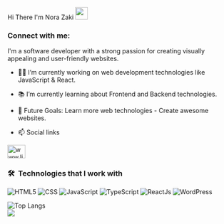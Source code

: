 
  Hi There I'm Nora Zaki 
  <img src="https://media.giphy.com/media/hvRJCLFzcasrR4ia7z/giphy.gif" width="28">
</h1>
<h3 align="left">Connect with me:</h3>
<p>
I'm a software developer with a strong passion for creating visually appealing and user-friendly websites. 
</p>

- 👨‍💻 I’m currently working on web development technologies like JavaScript & React.
- 📚 I’m currently learning about Frontend and Backend technologies.
- 🎯 Future Goals: Learn more web technologies - Create awesome websites.
  
- 📫 Social links
<p>
  <a href="https://linkedin.com/in/www.linkedin.com/in/nora-zaki🇵🇸-408a75328" target="blank"><img align="center" src="https://raw.githubusercontent.com/rahuldkjain/github-profile-readme-generator/master/src/images/icons/Social/linked-in-alt.svg" alt="www.linkedin.com/in/nora-zaki🇵🇸-408a75328" height="30" width="40" /></a>
</p>

### 🛠 &nbsp;Technologies that I work with
![HTML5](https://img.shields.io/badge/-HTML5-000000?style=flat&logo=html5)
![CSS](https://img.shields.io/badge/-CSS-000000?style=flat&logo=css3)
![JavaScript](https://img.shields.io/badge/-JavaScript-000000?style=flat&logo=javascript)
![TypeScript](https://img.shields.io/badge/-TypeScript-000000?style=flat&logo=typescript)
![ReactJs](https://img.shields.io/badge/-ReactJs-000000?style=flat&logo=react)
![WordPress](https://img.shields.io/badge/-WordPress-000000?style=flat&logo=wordpress)

<!-- ![Top Langs](https://github-readme-stats.vercel.app/api/top-langs/?username=norazaki2025&hide_progress=true) -->
![Top Langs](https://github-readme-stats.vercel.app/api/top-langs/?username=norazaki2025&layout=compact)
<br>
<a href="https://komarev.com/ghpvc/?username=norazaki2025&style=for-the-badge">
    <img src="https://komarev.com/ghpvc/?username=norazaki2025&style=for-the-badge">
</a>
